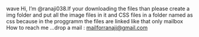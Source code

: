 wave Hi, I’m @ranaji038.If your downloading the files than please create a img folder and put all the image files in it and CSS files in a folder named as css because in the proggramm the files are linked like that only 
mailbox How to reach me ...drop a mail : mailforranaji@gmail.com
